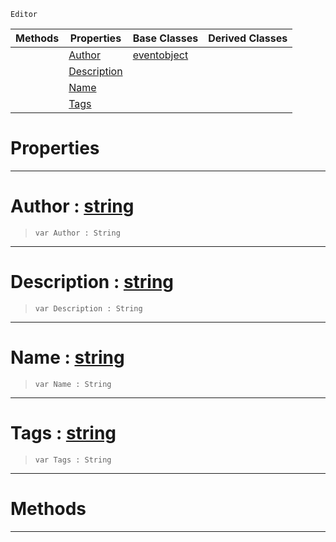 `Editor`

|Methods|Properties|Base Classes|Derived Classes|
|---|---|---|---|
| |[ Author](https://github.com/ZilchEngine/ZilchDocs/blob/master/code_reference/class_reference/contentpackage.markdown#author-zilch-engine-docum)|[eventobject](https://github.com/ZilchEngine/ZilchDocs/blob/master/code_reference/class_reference/eventobject.markdown)| |
| |[ Description](https://github.com/ZilchEngine/ZilchDocs/blob/master/code_reference/class_reference/contentpackage.markdown#description-zilch-engine)| | |
| |[ Name](https://github.com/ZilchEngine/ZilchDocs/blob/master/code_reference/class_reference/contentpackage.markdown#name-zilch-engine-documen)| | |
| |[ Tags](https://github.com/ZilchEngine/ZilchDocs/blob/master/code_reference/class_reference/contentpackage.markdown#tags-zilch-engine-documen)| | |


 #  Properties


---  
 #  Author : [string](https://github.com/ZilchEngine/ZilchDocs/blob/master/code_reference/nada_base_types/string.markdown)

> 
> ``` lang=cpp, name=Nada
> var Author : String


---  
 #  Description : [string](https://github.com/ZilchEngine/ZilchDocs/blob/master/code_reference/nada_base_types/string.markdown)

> 
> ``` lang=cpp, name=Nada
> var Description : String


---  
 #  Name : [string](https://github.com/ZilchEngine/ZilchDocs/blob/master/code_reference/nada_base_types/string.markdown)

> 
> ``` lang=cpp, name=Nada
> var Name : String


---  
 #  Tags : [string](https://github.com/ZilchEngine/ZilchDocs/blob/master/code_reference/nada_base_types/string.markdown)

> 
> ``` lang=cpp, name=Nada
> var Tags : String


---  
 #  Methods


---  
 

 